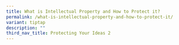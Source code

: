 ```yaml
---
title: What is Intellectual Property and How to Protect it?
permalink: /what-is-intellectual-property-and-how-to-protect-it/
variant: tiptap
description: ""
third_nav_title: Protecting Your Ideas 2
---
```

